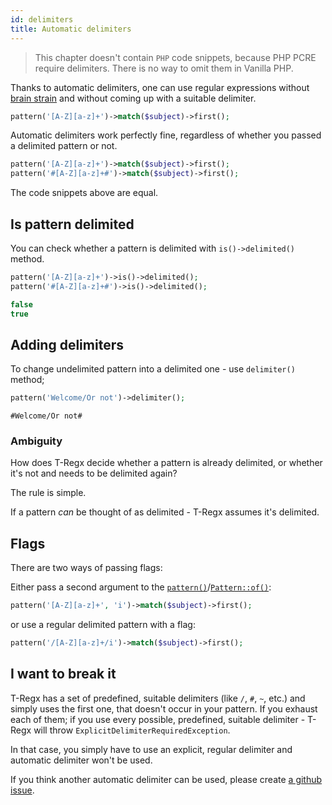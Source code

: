 ```yaml
---
id: delimiters
title: Automatic delimiters
---
```


> This chapter doesn't contain `PHP` code snippets, because PHP PCRE require delimiters. There is no way to omit them
> in Vanilla PHP.

Thanks to automatic delimiters, one can use regular expressions without [brain strain](overview.md#brain-strain)
and without coming up with a suitable delimiter.

```php
pattern('[A-Z][a-z]+')->match($subject)->first();
```

Automatic delimiters work perfectly fine, regardless of whether you passed a delimited pattern or not.

```php
pattern('[A-Z][a-z]+')->match($subject)->first();
pattern('#[A-Z][a-z]+#')->match($subject)->first();
```

The code snippets above are equal.

## Is pattern delimited

You can check whether a pattern is delimited with `is()->delimited()` method.

```php
pattern('[A-Z][a-z]+')->is()->delimited();
pattern('#[A-Z][a-z]+#')->is()->delimited();
```

```php
false
true
```

## Adding delimiters

To change undelimited pattern into a delimited one - use `delimiter()` method;

```php
pattern('Welcome/Or not')->delimiter();
```
```text
#Welcome/Or not#
```

### Ambiguity

How does T-Regx decide whether a pattern is already delimited, or whether it's not and needs to be delimited again?

The rule is simple.

If a pattern *can* be thought of as delimited - T-Regx assumes it's delimited.

## Flags

There are two ways of passing flags:

Either pass a second argument to the [`pattern()`](introduction.md#entry-points)/[`Pattern::of()`](introduction.md#entry-points):

```php
pattern('[A-Z][a-z]+', 'i')->match($subject)->first();
```

or use a regular delimited pattern with a flag:

```php
pattern('/[A-Z][a-z]+/i')->match($subject)->first();
```

## I want to break it

T-Regx has a set of predefined, suitable delimiters (like `/`, `#`, `~`, etc.) and simply uses the first one, 
that doesn't occur in your pattern. If you exhaust each of them; if you use every possible, predefined, suitable delimiter - 
T-Regx will throw `ExplicitDelimiterRequiredException`.

In that case, you simply have to use an explicit, regular delimiter and automatic delimiter won't be used.

If you think another automatic delimiter can be used, 
please create [a github issue](https://github.com/T-Regx/T-Regx/issues/new/choose).
